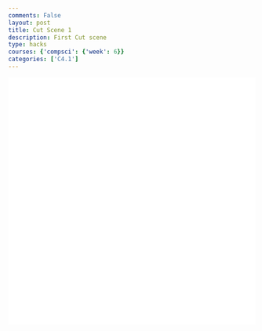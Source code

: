 ```yaml
---
comments: False
layout: post
title: Cut Scene 1
description: First Cut scene
type: hacks
courses: {'compsci': {'week': 6}}
categories: ['C4.1']
---
```

<style>
    .container{
        display:block;
        background-color:white;
    }
</style>
<canvas id="display" class="container" height="500px" width="500px"></canvas>

<script type="module">
//import needed modules
import Character from "/Group/myScripts/GameScripts/CharacterMovement.js";
import Object from "/Group/myScripts/GameScripts/CreateObject.js";

//define canvas
var canvas = document.getElementById("display");

//bind inputs to a controller
var myCharacter = new Character();
document.addEventListener("keydown",myCharacter.handleKeydown.bind(myCharacter));
document.addEventListener("keyup",myCharacter.handleKeyup.bind(myCharacter));

////create objects
    //main character
    var characterSpriteSheet = new Image();
    characterSpriteSheet.src = "/Group/images/Game/squidambient-sprite.png";
    var myCharacterObject = new Object(characterSpriteSheet,[190,175],[190,175],[250,500],4,1);

    //backgrounds
        //apartment background

        //hallway

        //

    //lighting
    var lightingSprite = new Image();
    lightingSprite.src = "/Group/images/Game/Shading.png";
    var lightObject = new Object(lightingSprite,[500,500],[500,500],[0,600],1,1);
    
    //neighbor

    //boxes

    //text





var fps = 24;
var active = true;
var animId;
var currentFrame = 0;
var sec = 0;
function frame(){ //when a frame is updated
    currentFrame = (currentFrame+1)%fps;
    if (currentFrame == 0){sec+=1}

    var pos = myCharacter.onFrame(fps); //update frame, and get position
    pos = [pos.x,500-pos.y] //fix position
    myCharacterObject.OverridePosition(pos); //update objects
    
    var scale = lightObject.ReturnScale();
    //lightObject.OverridePosition([pos[0]+scale[0]/2,pos[1]+scale[1]/2])
    //lightObject.OverridePosition([pos[0]-scale[0]/2+100,pos[1]+scale[1]/2-100])

    if(currentFrame % Math.round(fps/4) == 0){
        if (myCharacter.moving == false && myCharacter.directionY == 0){ //if moving, and not jumping or crouching
            myCharacterObject.UpdateFrame();
        }
    } 
    //draw frame
    var ctx = canvas.getContext("2d");
    ctx.clearRect(0,0,500,500);
    myCharacterObject.draw(ctx,[0,0]);
    lightObject.draw(ctx,[0,0]); 
    

    // run function again
    setTimeout(function() {if(active==true){animId = requestAnimationFrame(frame)};}, 1000 / fps);
}


//canvas.addEventListener("mousemove", function(e){
//    var scale = lightObject.ReturnScale();
//    lightObject.OverridePosition([e.offsetX-scale[0]/2,e.offsetY+scale[1]/2])
//});
window.addEventListener('keydown', function(e) { //prevent space from moving screen
  if(e.keyCode == 32 && e.target == document.body) {
    e.preventDefault();
  }
});

frame();
</script>